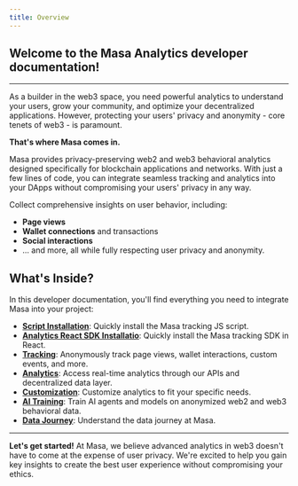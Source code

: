 ```yaml
---
title: Overview
---
```


## Welcome to the Masa Analytics developer documentation!

---

As a builder in the web3 space, you need powerful analytics to understand your users, grow your community, and optimize your decentralized applications. However, protecting your users' privacy and anonymity - core tenets of web3 - is paramount.

**That's where Masa comes in.** 


Masa provides privacy-preserving web2 and web3 behavioral analytics designed specifically for blockchain applications and networks. With just a few lines of code, you can integrate seamless tracking and analytics into your DApps without compromising your users' privacy in any way.

Collect comprehensive insights on user behavior, including:
- **Page views**
- **Wallet connections** and transactions
- **Social interactions**
- ... and more, all while fully respecting user privacy and anonymity.

## What's Inside?

In this developer documentation, you'll find everything you need to integrate Masa into your project:

- **[Script Installation](./js-script-installation)**: Quickly install the Masa tracking JS script.
- **[Analytics React SDK Installatio](./react-sdk-installation)**: Quickly install the Masa tracking SDK in React.
- **[Tracking](./overview)**: Anonymously track page views, wallet interactions, custom events, and more.
- **[Analytics](./overview)**: Access real-time analytics through our APIs and decentralized data layer.
- **[Customization](./overview)**: Customize analytics to fit your specific needs.
- **[AI Training](./overview)**: Train AI agents and models on anonymized web2 and web3 behavioral data.
- **[Data Journey](./data-journey)**: Understand the data journey at Masa.

---

**Let's get started!** At Masa, we believe advanced analytics in web3 doesn't have to come at the expense of user privacy. We're excited to help you gain key insights to create the best user experience without compromising your ethics.
